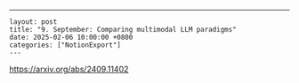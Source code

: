 ---
    layout: post
    title: "9. September: Comparing multimodal LLM paradigms"
    date: 2025-02-06 10:00:00 +0800
    categories: ["NotionExport"]
    ---
    
https://arxiv.org/abs/2409.11402

